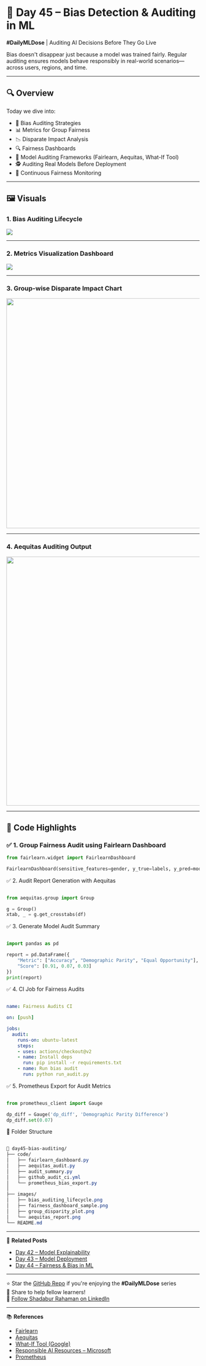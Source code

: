 # 🚀 Day 45 – Bias Detection & Auditing in ML  
**#DailyMLDose** | Auditing AI Decisions Before They Go Live

Bias doesn't disappear just because a model was trained fairly. Regular auditing ensures models behave responsibly in real-world scenarios—across users, regions, and time.  

---

## 🔍 Overview  
Today we dive into:

- 🧠 Bias Auditing Strategies  
- 📊 Metrics for Group Fairness  
- 📉 Disparate Impact Analysis  
- 🔍 Fairness Dashboards  
- 🧰 Model Auditing Frameworks (Fairlearn, Aequitas, What-If Tool)  
- 🕵️ Auditing Real Models Before Deployment  
- 🔁 Continuous Fairness Monitoring

---

## 🖼️ Visuals

### 1. Bias Auditing Lifecycle  
<img src="images/bias_auditing_lifecycle.png" />

---

### 2. Metrics Visualization Dashboard  
<img src="images/fairlearn_dashboard.png"/>

---

### 3. Group-wise Disparate Impact Chart  
<img src="images/group_disparity_plot.png" width="600"/>

---

### 4. Aequitas Auditing Output  
<img src="images/aequitas_report.png" width="650"/>

---

## 🧪 Code Highlights

### ✅ 1. Group Fairness Audit using Fairlearn Dashboard

```python
from fairlearn.widget import FairlearnDashboard

FairlearnDashboard(sensitive_features=gender, y_true=labels, y_pred=model_predictions)
```
✅ 2. Audit Report Generation with Aequitas

```python
 
from aequitas.group import Group

g = Group()
xtab, _ = g.get_crosstabs(df)
```
✅ 3. Generate Model Audit Summary

```python
 
import pandas as pd

report = pd.DataFrame({
    "Metric": ["Accuracy", "Demographic Parity", "Equal Opportunity"],
    "Score": [0.91, 0.07, 0.03]
})
print(report)
```
✅ 4. CI Job for Fairness Audits

```yaml
 
name: Fairness Audits CI

on: [push]

jobs:
  audit:
    runs-on: ubuntu-latest
    steps:
    - uses: actions/checkout@v2
    - name: Install deps
      run: pip install -r requirements.txt
    - name: Run bias audit
      run: python run_audit.py
```
✅ 5. Prometheus Export for Audit Metrics

```python
 
from prometheus_client import Gauge

dp_diff = Gauge('dp_diff', 'Demographic Parity Difference')
dp_diff.set(0.07)
```
📁 Folder Structure

```css
 
📁 day45-bias-auditing/
├── code/
│   ├── fairlearn_dashboard.py
│   ├── aequitas_audit.py
│   ├── audit_summary.py
│   ├── github_audit_ci.yml
│   └── prometheus_bias_export.py
│
├── images/
│   ├── bias_auditing_lifecycle.png
│   ├── fairness_dashboard_sample.png
│   ├── group_disparity_plot.png
│   └── aequitas_report.png
└── README.md
```
---

🔗 **Related Posts**  
- [Day 42 – Model Explainability](https://github.com/Shadabur-Rahaman/Daily-ML-Dose/tree/main/day42-model-interpretability)  
- [Day 43 – Model Deployment](https://github.com/Shadabur-Rahaman/Daily-ML-Dose/tree/main/day43-model-deployment)  
- [Day 44 – Fairness & Bias in ML](https://github.com/Shadabur-Rahaman/Daily-ML-Dose/tree/main/day44-fairness-bias)

---

⭐ Star the [GitHub Repo](https://github.com/Shadabur-Rahaman/Daily-ML-Dose) if you're enjoying the **#DailyMLDose** series  
🔁 Share to help fellow learners!  
🔗 [Follow Shadabur Rahaman on LinkedIn](https://www.linkedin.com/in/shadabur-rahaman-1b5703249)

---

📚 **References**  
- [Fairlearn](https://fairlearn.org/)  
- [Aequitas](https://github.com/dssg/aequitas)  
- [What-If Tool (Google)](https://pair-code.github.io/what-if-tool/)  
- [Responsible AI Resources – Microsoft](https://github.com/microsoft/responsible-ai-toolbox)  
- [Prometheus](https://prometheus.io/)
